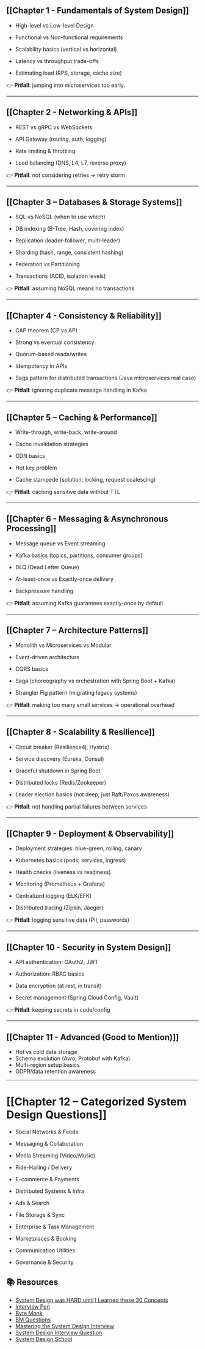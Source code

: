 ## **[[Chapter 1 - Fundamentals of System Design]]**

- High-level vs Low-level Design

- Functional vs Non-functional requirements

- Scalability basics (vertical vs horizontal)

- Latency vs throughput trade-offs

- Estimating load (RPS, storage, cache size)


👉 **Pitfall**: jumping into microservices too early.

---

## **[[Chapter 2 - Networking & APIs]]**

- REST vs gRPC vs WebSockets

- API Gateway (routing, auth, logging)

- Rate limiting & throttling

- Load balancing (DNS, L4, L7, reverse proxy)


👉 **Pitfall**: not considering retries → retry storm

---

## **[[Chapter 3 – Databases & Storage Systems]]**

- SQL vs NoSQL (when to use which)

- DB indexing (B-Tree, Hash, covering index)

- Replication (leader-follower, multi-leader)

- Sharding (hash, range, consistent hashing)

- Federation vs Partitioning

- Transactions (ACID, isolation levels)


👉 **Pitfall**: assuming NoSQL means no transactions

---

## **[[Chapter 4 - Consistency & Reliability]]**

- CAP theorem (CP vs AP)

- Strong vs eventual consistency

- Quorum-based reads/writes

- Idempotency in APIs

- Saga pattern for distributed transactions (Java microservices real case)


👉 **Pitfall**: ignoring duplicate message handling in Kafka

---

## **[[Chapter 5 – Caching & Performance]]**

- Write-through, write-back, write-around

- Cache invalidation strategies

- CDN basics

- Hot key problem

- Cache stampede (solution: locking, request coalescing)


👉 **Pitfall**: caching sensitive data without TTL

---

## **[[Chapter 6 - Messaging & Asynchronous Processing]]**

- Message queue vs Event streaming

- Kafka basics (topics, partitions, consumer groups)

- DLQ (Dead Letter Queue)

- At-least-once vs Exactly-once delivery

- Backpressure handling


👉 **Pitfall**: assuming Kafka guarantees exactly-once by default

---

## **[[Chapter 7 – Architecture Patterns]]**

- Monolith vs Microservices vs Modular

- Event-driven architecture

- CQRS basics

- Saga (choreography vs orchestration with Spring Boot + Kafka)

- Strangler Fig pattern (migrating legacy systems)


👉 **Pitfall**: making too many small services → operational overhead

---

## **[[Chapter 8 - Scalability & Resilience]]**

- Circuit breaker (Resilience4j, Hystrix)

- Service discovery (Eureka, Consul)

- Graceful shutdown in Spring Boot

- Distributed locks (Redis/Zookeeper)

- Leader election basics (not deep, just Raft/Paxos awareness)


👉 **Pitfall**: not handling partial failures between services

---

## **[[Chapter 9 - Deployment & Observability]]**

- Deployment strategies: blue-green, rolling, canary

- Kubernetes basics (pods, services, ingress)

- Health checks (liveness vs readiness)

- Monitoring (Prometheus + Grafana)

- Centralized logging (ELK/EFK)

- Distributed tracing (Zipkin, Jaeger)


👉 **Pitfall**: logging sensitive data (PII, passwords)

---

## **[[Chapter 10 - Security in System Design]]**

- API authentication: OAuth2, JWT

- Authorization: RBAC basics

- Data encryption (at rest, in transit)

- Secret management (Spring Cloud Config, Vault)


👉 **Pitfall**: keeping secrets in code/config

---

## **[[Chapter 11 - Advanced (Good to Mention)]]**

- Hot vs cold data storage
- Schema evolution (Avro, Protobuf with Kafka)
- Multi-region setup basics
- GDPR/data retention awareness

---

# **[[Chapter 12 – Categorized System Design Questions]]**

- Social Networks & Feeds  

- Messaging & Collaboration  

- Media Streaming (Video/Music)  

- Ride-Hailing / Delivery  

- E-commerce & Payments  

- Distributed Systems & Infra  

- Ads & Search  

- File Storage & Sync  

- Enterprise & Task Management  

- Marketplaces & Booking  

- Communication Utilities  

- Governance & Security  


## 📚 Resources  

- [System Design was HARD until I Learned these 30 Concepts](https://youtu.be/s9Qh9fWeOAk?si=r-K_j8z04BgrnrIj)
- [Interview Pen](https://youtube.com/playlist?list=PLPkuArhPxxQGkbl-_STo8FFxBBB4ri-tl&si=U7k2XTBNRayHAVFN)
- [Byte Monk](https://youtube.com/playlist?list=PLJq-63ZRPdBt423WbyAD1YZO0Ljo1pzvY&si=XmekirtPo34tfE1q)  
- [BM Questions](https://youtube.com/playlist?list=PLJq-63ZRPdBssWTtcUlbngD_O5HaxXu6k&si=u1Llr5vb6JGqqQt8)  
- [Mastering the System Design Interview](https://www.udemy.com/share/105lfQ3@35wprKQG9_CiVb4YlHLR8oONruYoAhw_j9pjf8VE8VETMDJ4pF_pW5imH08KnYhX/)
- [System Design Interview Question](https://youtube.com/playlist?list=PLPtUyMfD0mNJDZg50fg2CptjLBavHot47&si=ZmPRDiT99C9DURhR)  
- [System Design School](https://systemdesignschool.io/primer#introduction)

